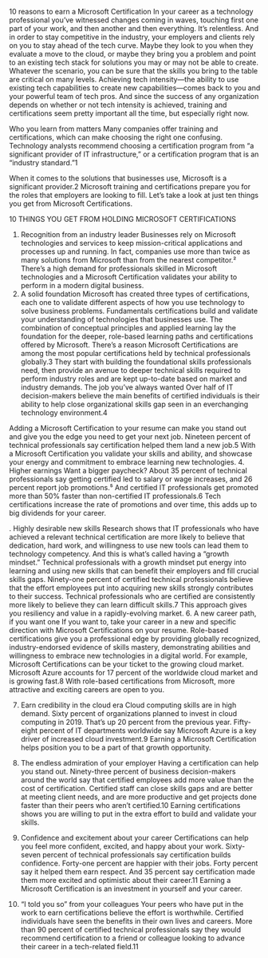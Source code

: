 10 reasons to earn a Microsoft Certification
In your career as a technology professional you’ve
witnessed changes coming in waves, touching first one
part of your work, and then another and then everything.
It’s relentless. And in order to stay competitive in the
industry, your employers and clients rely on you to stay
ahead of the tech curve. Maybe they look to you when
they evaluate a move to the cloud, or maybe they bring
you a problem and point to an existing tech stack for
solutions you may or may not be able to create. Whatever
the scenario, you can be sure that the skills you bring
to the table are critical on many levels. Achieving tech
intensity—the ability to use existing tech capabilities
to create new capabilities—comes back to you and
your powerful team of tech pros. And since the success
of any organization depends on whether or not tech
intensity is achieved, training and certifications seem
pretty important all the time, but especially right now.

Who you learn from matters
Many companies offer training and certifications, which can make
choosing the right one confusing. Technology analysts recommend
choosing a certification program from “a significant provider of IT
infrastructure,” or a certification program that is an “industry standard.”1

When it comes to the solutions that businesses use, Microsoft is a
significant provider.2
 Microsoft training and certifications prepare you
for the roles that employers are looking to fill. Let’s take a look at just
ten things you get from Microsoft Certifications.


10 THINGS YOU GET FROM HOLDING MICROSOFT CERTIFICATIONS
1. Recognition from an industry leader
Businesses rely on Microsoft technologies and services to
keep mission-critical applications and processes up and
running. In fact, companies use more than twice as many
solutions from Microsoft than from the nearest competitor.²
There’s a high demand for professionals skilled in Microsoft
technologies and a Microsoft Certification validates your
ability to perform in a modern digital business.
2. A solid foundation
Microsoft has created three types of certifications, each one
to validate different aspects of how you use technology to
solve business problems. Fundamentals certifications build and
validate your understanding of technologies that businesses use.
The combination of conceptual principles and applied learning
lay the foundation for the deeper, role-based learning paths and
certifications offered by Microsoft. There’s a reason Microsoft
Certifications are among the most popular certifications held
by technical professionals globally.3
 They start with building the
foundational skills professionals need, then provide an avenue
to deeper technical skills required to perform industry roles and
are kept up-to-date based on market and industry demands.
The job you’ve always wanted
Over half of IT decision-makers believe the main benefits of
certified individuals is their ability to help close organizational
skills gap seen in an everchanging technology environment.4

Adding a Microsoft Certification to your resume can make you
stand out and give you the edge you need to get your next job.
Nineteen percent of technical professionals say certification
helped them land a new job.5
 With a Microsoft Certification
you validate your skills and ability, and showcase your energy
and commitment to embrace learning new technologies.
4. Higher earnings
Want a bigger paycheck? About 35 percent of technical
professionals say getting certified led to salary or wage
increases, and 26 percent report job promotions.⁵
And certified IT professionals get promoted more than
50% faster than non-certified IT professionals.6
 Tech
certifications increase the rate of promotions and over
time, this adds up to big dividends for your career.

. Highly desirable new skills
Research shows that IT professionals who have achieved
a relevant technical certification are more likely to believe
that dedication, hard work, and willingness to use new tools
can lead them to technology competency. And this is what’s
called having a “growth mindset.” Technical professionals with
a growth mindset put energy into learning and using new
skills that can benefit their employers and fill crucial skills
gaps. Ninety-one percent of certified technical professionals
believe that the effort employees put into acquiring new skills
strongly contributes to their success. Technical professionals
who are certified are consistently more likely to believe they
can learn difficult skills.7
 This approach gives you resiliency
and value in a rapidly-evolving market.
6. A new career path, if you want one
If you want to, take your career in a new and specific direction
with Microsoft Certifications on your resume. Role-based
certifications give you a professional edge by providing
globally recognized, industry-endorsed evidence of skills
mastery, demonstrating abilities and willingness to embrace
new technologies in a digital world. For example, Microsoft
Certifications can be your ticket to the growing cloud market.
Microsoft Azure accounts for 17 percent of the worldwide cloud
market and is growing fast.8
 With role-based certifications from
Microsoft, more attractive and exciting careers are open to you.

7. Earn credibility in the cloud era
Cloud computing skills are in high demand. Sixty percent
of organizations planned to invest in cloud computing in 2019.
That’s up 20 percent from the previous year. Fifty-eight percent
of IT departments worldwide say Microsoft Azure is a key driver
of increased cloud investment.9
 Earning a Microsoft Certification
helps position you to be a part of that growth opportunity.
8. The endless admiration of your employer
Having a certification can help you stand out. Ninety-three percent
of business decision-makers around the world say that certified
employees add more value than the cost of certification. Certified
staff can close skills gaps and are better at meeting client needs,
and are more productive and get projects done faster than their
peers who aren’t certified.10 Earning certifications shows you are
willing to put in the extra effort to build and validate your skills.

9. Confidence and excitement about your career
Certifications can help you feel more confident, excited, and
happy about your work. Sixty-seven percent of technical
professionals say certification builds confidence. Forty-one
percent are happier with their jobs. Forty percent say it
helped them earn respect. And 35 percent say certification
made them more excited and optimistic about their career.11
Earning a Microsoft Certification is an investment in yourself
and your career.

10. “I told you so” from your colleagues
Your peers who have put in the work to earn certifications
believe the effort is worthwhile. Certified individuals have
seen the benefits in their own lives and careers. More than
90 percent of certified technical professionals say they would
recommend certification to a friend or colleague looking to
advance their career in a tech-related field.11